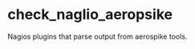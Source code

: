 check_naglio_aeropsike
======================

Nagios plugins that parse output from aerospike tools.
